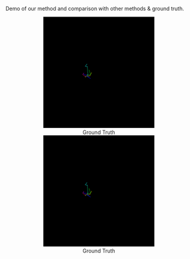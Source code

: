 Demo of our method and comparison with other methods & ground truth.


<figure class="half">
<tr>
<td>

<center>
<img src="https://github.com/luoshuqing2001/Decoupled_AI_Choreography/blob/main/demo/videos/gKR_sBM_cAll_d30_mKR2_ch02_gt.gif" width="300">
</br>
Ground Truth
</center>

<center>
<img src="https://github.com/luoshuqing2001/Decoupled_AI_Choreography/blob/main/demo/videos/gKR_sBM_cAll_d30_mKR2_ch02_gt.gif" width="300">
</br>
Ground Truth
</center>

</td>
</tr>
</figure>

